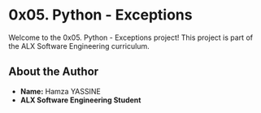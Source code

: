 # 0x05. Python - Exceptions

Welcome to the 0x05. Python - Exceptions project! This project is part of the ALX Software Engineering curriculum.

## About the Author
- **Name:** Hamza YASSINE
- **ALX Software Engineering Student** 